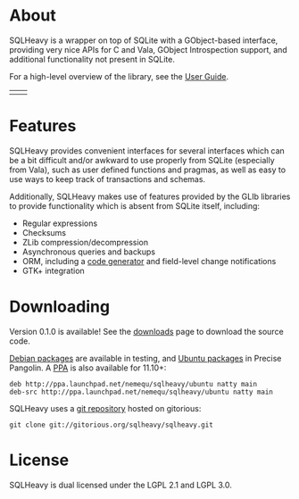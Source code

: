 # About #

SQLHeavy is a wrapper on top of SQLite with a GObject-based interface, providing very nice APIs for C and Vala, GObject Introspection support, and additional functionality not present in SQLite.

For a high-level overview of the library, see the [User Guide](UserGuide.md).

<table><tr><td></td><td><wiki:gadget url="http://www.ohloh.net/p/482507/widgets/project_users.xml?style=gray" height="100" border="0"/></td></tr></table>

# Features #

SQLHeavy provides convenient interfaces for several interfaces which can be a bit difficult and/or awkward to use properly from SQLite (especially from Vala), such as user defined functions and pragmas, as well as easy to use ways to keep track of transactions and schemas.

Additionally, SQLHeavy makes use of features provided by the GLIb libraries to provide functionality which is absent from SQLite itself, including:

  * Regular expressions
  * Checksums
  * ZLib compression/decompression
  * Asynchronous queries and backups
  * ORM, including a [code generator](ORMGenerator.md) and field-level change notifications
  * GTK+ integration

# Downloading #

Version 0.1.0 is available! See the [downloads](http://code.google.com/p/sqlheavy/downloads/list) page to download the source code.

[Debian packages](http://packages.qa.debian.org/s/sqlheavy.html) are available in testing, and [Ubuntu packages](http://packages.ubuntu.com/source/precise/sqlheavy) in Precise Pangolin. A [PPA](https://launchpad.net/~nemequ/+archive/sqlheavy) is also available for 11.10+:

```
deb http://ppa.launchpad.net/nemequ/sqlheavy/ubuntu natty main 
deb-src http://ppa.launchpad.net/nemequ/sqlheavy/ubuntu natty main 
```

SQLHeavy uses a [git repository](http://gitorious.org/sqlheavy) hosted on gitorious:

```
git clone git://gitorious.org/sqlheavy/sqlheavy.git
```

# License #

SQLHeavy is dual licensed under the LGPL 2.1 and LGPL 3.0.